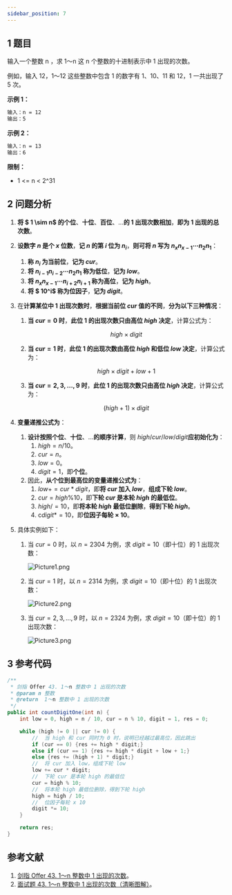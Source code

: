 ```yaml
---
sidebar_position: 7
---
```


## 1 题目

输入一个整数 n ，求 1～n 这 n 个整数的十进制表示中 1 出现的次数。

例如，输入 12，1～12 这些整数中包含 1 的数字有 1、10、11 和 12，1 一共出现了 5 次。

**示例 1：**

```txt
输入：n = 12
输出：5
```

**示例 2：**

```txt
输入：n = 13
输出：6
```

**限制：**

* 1 <= n < 2^31

## 2 问题分析

1. **将 $ 1 \sim n$ 的个位**、**十位**、**百位**、...**的 1 出现次数相加**，**即为 1 出现的总次数**。
2. **设数字 $n$ 是个 $x$ 位数**，**记 $n$ 的第 $i$ 位为 $n_i$**，**则可将 $n$ 写为 $n_xn_{x-1} \cdots n_2n_1$**：

   1. **称 $n_i$ 为当前位**，**记为 $cur$**。
   2. **将 $n_{i-1}n_{i-2} \cdots n_2n_1$ 称为低位**，**记为 $low$**。
   3. **将 $n_xn_{x-1} \cdots n_{i+2}n_{i+1}$ 称为高位**，**记为 $high$**。
   4. **将 $ 10^i$ 称为位因子**，**记为 $digit$**。
3. 在**计算某位中 1 出现次数时**，**根据当前位 $cur$ 值的不同**，**分为以下三种情况**：

   1. **当 $cur = 0$ 时**，**此位 1 的出现次数只由高位 $high$ 决定**，计算公式为：

      $$
      high \times digit
      $$
   1. **当 $cur = 1$ 时**，**此位 1 的出现次数由高位 $high$ 和低位 $low$ 决定**，计算公式为：

      $$
      high \times digit + low + 1
      $$
   2. **当 $cur = 2, 3, ..., 9$ 时**，**此位 1 的出现次数只由高位 $high$ 决定**，计算公式为：

      $$
      (high + 1) \times digit
      $$
4. **变量递推公式为**：

   1. **设计按照个位**、**十位**、...**的顺序计算**，则 $high / cur / low / digit$**应初始化为**：
      1. $high = n / 10$。
      2. $cur = n % 10$。
      3. $low = 0$。
      4. $digit = 1$，即**个位**。
   2. 因此，**从个位到最高位的变量递推公式为**：
      1. $low += cur * digit$，即**将 $cur$ 加入 $low$**，**组成下轮 $low$**。
      2. $cur = high \% 10$，即**下轮 $cur$ 是本轮 $high$ 的最低位**。
      3. $high /= 10$，即**将本轮 $high$ 最低位删除**，**得到下轮 $high$**。
      4. c$digit *= 10$，即**位因子每轮 $\times$ 10**。
5. 具体实例如下：

   1. 当 $cur = 0$ 时，以 $n = 2304$ 为例，求 $digit = 10$（即十位）的 1 出现次数：

      ![Picture1.png](https://notebook.grayson.top/media/202202/2022-02-09_1609210.5370369541150786.png)
   2. 当 $cur = 1$ 时，以 $n = 2314$ 为例，求 $digit = 10$（即十位）的 1 出现次数：

      ![Picture2.png](https://notebook.grayson.top/media/202202/2022-02-09_1610230.41455634163523025.png)
   3. 当 $cur = 2, 3, ..., 9$ 时，以 $n = 2324$ 为例，求 $digit = 10$（即十位）的 1 出现次数：

      ![Picture3.png](https://notebook.grayson.top/media/202202/2022-02-09_1611220.4709022428185119.png)

## 3 参考代码

```java
/**
 * 剑指 Offer 43. 1～n 整数中 1 出现的次数
 * @param n 整数
 * @return  1～n 整数中 1 出现的次数
 */
public int countDigitOne(int n) {
    int low = 0, high = n / 10, cur = n % 10, digit = 1, res = 0;

    while (high != 0 || cur != 0) {
        //  当 high 和 cur 同时为 0 时，说明已经越过最高位，因此跳出
        if (cur == 0) {res += high * digit;}
        else if (cur == 1) {res += high * digit + low + 1;}
        else {res += (high + 1) * digit;}
        //  将 cur 加入 low，组成下轮 low
        low += cur * digit;
        //  下轮 cur 是本轮 high 的最低位
        cur = high % 10;
        //  将本轮 high 最低位删除，得到下轮 high
        high = high / 10;
        //  位因子每轮 x 10
        digit *= 10;
    }

    return res;
}
```

## 参考文献

1. [剑指 Offer 43. 1～n 整数中 1 出现的次数](https://leetcode-cn.com/problems/1nzheng-shu-zhong-1chu-xian-de-ci-shu-lcof)。
2. [面试题 43. 1～n 整数中 1 出现的次数（清晰图解）](https://leetcode-cn.com/problems/1nzheng-shu-zhong-1chu-xian-de-ci-shu-lcof/solution/mian-shi-ti-43-1n-zheng-shu-zhong-1-chu-xian-de-2)。
